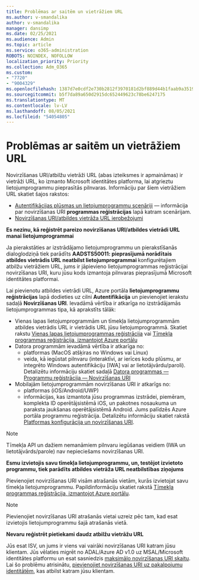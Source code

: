 ```yaml
---
title: Problēmas ar saitēm un vietrāžiem URL
ms.author: v-smandalika
author: v-smandalika
manager: dansimp
ms.date: 02/25/2021
ms.audience: Admin
ms.topic: article
ms.service: o365-administration
ROBOTS: NOINDEX, NOFOLLOW
localization_priority: Priority
ms.collection: Adm_O365
ms.custom:
- "7720"
- "9004329"
ms.openlocfilehash: 1387d7e0cdf2e730b2812f3970181d2bf889d44b1faab9a351911840909defb5
ms.sourcegitcommit: b5f7da89a650d2915dc652449623c78be6247175
ms.translationtype: MT
ms.contentlocale: lv-LV
ms.lasthandoff: 08/05/2021
ms.locfileid: "54054805"
---
```

# <a name="issues-with-links-and-urls"></a>Problēmas ar saitēm un vietrāžiem URL

Novirzīšanas URI/atbilžu vietrāži URL (abas izteiksmes ir apmaināmas) ir vietrāži URL, ko izmanto Microsoft identitātes platforma, lai atgrieztu lietojumprogrammu pieprasītās pilnvaras. Informāciju par šiem vietrāžiem URL skatiet šajos rakstos:

- [Autentifikācijas plūsmas un lietojumprogrammu scenāriji](https://docs.microsoft.com/azure/active-directory/develop/authentication-flows-app-scenarios) — informācija par novirzīšanas URI **programmas reģistrācijas** lapā katram scenārijam.
- [Novirzīšanas URI/atbildes vietrāža URL ierobežojumi](https://docs.microsoft.com/azure/active-directory/develop/reply-url)

**Es nezinu, kā reģistrēt pareizo novirzīšanas URI/atbildes vietrādi URL manai lietojumprogrammai**

Ja pierakstāties ar izstrādājamo lietojumprogrammu un pierakstīšanās dialoglodziņā tiek parādīts **AADSTS50011: pieprasījumā norādītais atbildes vietrādis URL neatbilst lietojumprogrammai <your app ID>** konfigurētajiem atbilžu vietrāžiem URL, jums ir jāpievieno lietojumprogrammas reģistrācijai novirzīšanas URI, kuru jūsu kods izmantoja pilnvaras pieprasījumā Microsoft identitātes platformai.

Lai pievienotu atbildes vietrādi URL, Azure portāla **lietojumprogrammu reģistrācijas** lapā dodieties uz cilni **Autentifikācija** un pievienojiet ierakstu sadaļā **Novirzīšanas URI**. Ievadāmā vērtība ir atkarīga no izstrādājamās lietojumprogrammas tipa, kā aprakstīts tālāk:

- Vienas lapas lietojumprogrammām un tīmekļa lietojumprogrammām atbildes vietrādis URL ir vietrādis URL jūsu lietojumprogrammā. Skatiet rakstu [Vienas lapas lietojumprogrammas reģistrācija](https://docs.microsoft.com/azure/active-directory/develop/scenario-spa-app-registration#register-a-redirect-uri) vai [Tīmekļa programmas reģistrācija, izmantojot Azure portālu](https://docs.microsoft.com/azure/active-directory/develop/scenario-web-app-sign-user-app-registration?tabs=aspnetcore#register-an-app-using-azure-portal)
- Datora programmām ievadāmā vērtība ir atkarīga no:
    - platformas (MacOS atšķiras no Windows vai Linux)
    - veida, kā iegūstat pilnvaru (interaktīvi, ar ierīces kodu plūsmu, ar integrēto Windows autentifikāciju [IWA] vai ar lietotājvārdu/paroli).
    Detalizētu informāciju skatiet sadaļā [Datora programmas — Programmu reģistrācija — Novirzīšanas URI](https://docs.microsoft.com/azure/active-directory/develop/scenario-desktop-app-registration#redirect-uris)
- Mobilajām lietojumprogrammām novirzīšanas URI ir atkarīgs no:
    - platformas (iOS/Android/UWP)
    - informācijas, kas izmantota jūsu programmas izstrādei, piemēram, komplekta ID operētājsistēmā iOS, un pakotnes nosaukuma un paraksta jaukšanas operētājsistēmā Android. Jums palīdzēs Azure portāla programmu reģistrācija. Detalizētu informāciju skatiet rakstā [Platformas konfigurācija un novirzīšanas URI](https://docs.microsoft.com/azure/active-directory/develop/scenario-mobile-app-registration#platform-configuration-and-redirect-uris).

> [!NOTE]
> Tīmekļa API un dažiem nemanāmiem pilnvaru iegūšanas veidiem (IWA un lietotājvārds/parole) nav nepieciešams novirzīšanas URI.

**Esmu izvietojis savu tīmekļa lietojumprogrammu, un, testējot izvietoto programmu, tiek parādīts atbildes vietrāža URL neatbilstības ziņojums**

Pievienojiet novirzīšanas URI visām atrašanās vietām, kurās izvietojat savu tīmekļa lietojumprogrammu. Papildinformāciju skatiet rakstā [Tīmekļa programmas reģistrācija, izmantojot Azure portālu](https://docs.microsoft.com/azure/active-directory/develop/scenario-web-app-sign-user-app-registration).

> [!NOTE]
> Pievienojiet novirzīšanas URI atrašanās vietai uzreiz pēc tam, kad esat izvietojis lietojumprogrammu šajā atrašanās vietā.

**Nevaru reģistrēt pietiekami daudz atbilžu vietrāžu URL**

Jūs esat ISV, un jums ir viens vai vairāki novirzīšanas URI katram jūsu klientam. Jūs vēlaties migrēt no ADAL/Azure AD v1.0 uz MSAL/Microsoft identitātes platformu un esat sasniedzis [maksimālo novirzīšanas URI skaitu](https://docs.microsoft.com/azure/active-directory/develop/reply-url#maximum-number-of-redirect-uris). Lai šo problēmu atrisinātu, [pievienojiet novirzīšanas URI uz pakalpojumu identitātēm](https://docs.microsoft.com/azure/active-directory/develop/reply-url#add-redirect-uris-to-service-principals), kas atbilst katram jūsu klientam.
